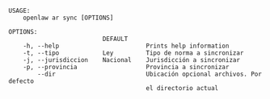 ﻿```shell
USAGE:
    openlaw ar sync [OPTIONS]

OPTIONS:
                          DEFAULT                                               
    -h, --help                        Prints help information                   
    -t, --tipo            Ley         Tipo de norma a sincronizar               
    -j, --jurisdiccion    Nacional    Jurisdicción a sincronizar                
    -p, --provincia                   Provincia a sincronizar                   
        --dir                         Ubicación opcional archivos. Por defecto  
                                      el directorio actual                      
```
